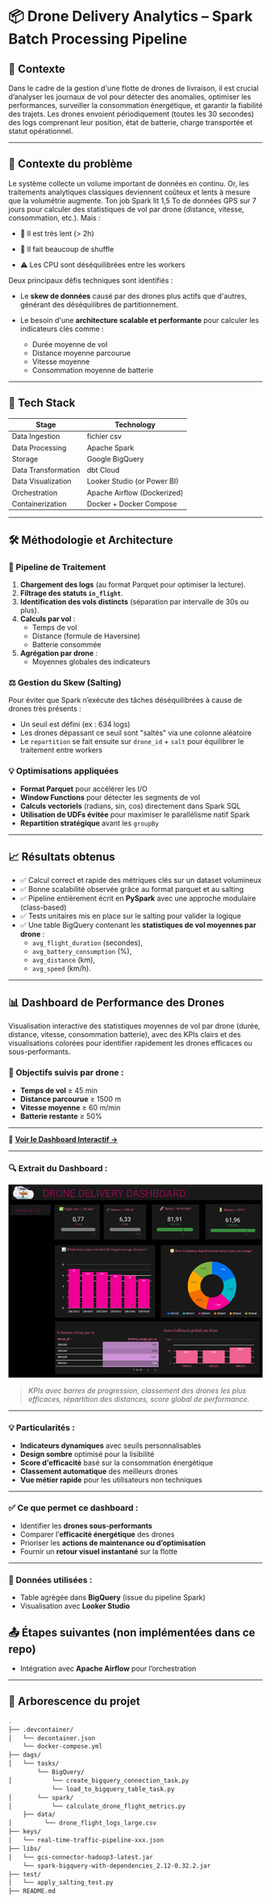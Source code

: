 # 📦 Drone Delivery Analytics – Spark Batch Processing Pipeline

## 🧭 Contexte

Dans le cadre de la gestion d'une flotte de drones de livraison, il est crucial d’analyser les journaux de vol pour détecter des anomalies, optimiser les performances, surveiller la consommation énergétique, et garantir la fiabilité des trajets. Les drones envoient périodiquement (toutes les 30 secondes) des logs comprenant leur position, état de batterie, charge transportée et statut opérationnel.

---
## 🎯 Contexte du problème
Le système collecte un volume important de données en continu. Or, les traitements analytiques classiques deviennent coûteux et lents à mesure que la volumétrie augmente.
Ton job Spark lit 1,5 To de données GPS sur 7 jours pour calculer des statistiques de vol par drone (distance, vitesse, consommation, etc.).
Mais :

- 🐌 Il est très lent (> 2h)

- 🔄 Il fait beaucoup de shuffle

- ⚠️ Les CPU sont déséquilibrées entre les workers

Deux principaux défis techniques sont identifiés :

- Le **skew de données** causé par des drones plus actifs que d'autres, générant des déséquilibres de partitionnement.

- Le besoin d'une **architecture scalable et performante** pour calculer les indicateurs clés comme :
  - Durée moyenne de vol
  - Distance moyenne parcourue
  - Vitesse moyenne
  - Consommation moyenne de batterie

---
## 🔧 Tech Stack

| Stage                      | Technology                          |
|---------------------------|--------------------------------------|
| Data Ingestion            | fichier csv|
| Data Processing           | Apache Spark                         |
| Storage                   | Google BigQuery                      |
| Data Transformation       | dbt Cloud                            |
| Data Visualization        | Looker Studio (or Power BI)          |
| Orchestration             | Apache Airflow (Dockerized)          |
| Containerization          | Docker + Docker Compose              |

---


## 🛠️ Méthodologie et Architecture

### 🔁 Pipeline de Traitement

1. **Chargement des logs** (au format Parquet pour optimiser la lecture).
2. **Filtrage des statuts `in_flight`**.
3. **Identification des vols distincts** (séparation par intervalle de 30s ou plus).
4. **Calculs par vol** :
   - Temps de vol
   - Distance (formule de Haversine)
   - Batterie consommée
5. **Agrégation par drone** :
   - Moyennes globales des indicateurs

### ⚖️ Gestion du Skew (Salting)

Pour éviter que Spark n’exécute des tâches déséquilibrées à cause de drones très présents :
- Un seuil est défini (ex : 634 logs)
- Les drones dépassant ce seuil sont "saltés" via une colonne aléatoire
- Le `repartition` se fait ensuite sur `drone_id` + `salt` pour équilibrer le traitement entre workers

### 💡 Optimisations appliquées

- **Format Parquet** pour accélérer les I/O
- **Window Functions** pour détecter les segments de vol
- **Calculs vectoriels** (radians, sin, cos) directement dans Spark SQL
- **Utilisation de UDFs évitée** pour maximiser le parallélisme natif Spark
- **Repartition stratégique** avant les `groupBy`

---

## 📈 Résultats obtenus

- ✅ Calcul correct et rapide des métriques clés sur un dataset volumineux
- ✅ Bonne scalabilité observée grâce au format parquet et au salting
- ✅ Pipeline entièrement écrit en **PySpark** avec une approche modulaire (class-based)
- ✅ Tests unitaires mis en place sur le salting pour valider la logique
- ✅ Une table BigQuery contenant les **statistiques de vol moyennes par drone** :
  - `avg_flight_duration` (secondes),
  - `avg_battery_consumption` (%),
  - `avg_distance` (km),
  - `avg_speed` (km/h).

---

## 📊 Dashboard de Performance des Drones

 Visualisation interactive des statistiques moyennes de vol par drone (durée, distance, vitesse, consommation batterie), avec des KPIs clairs et des visualisations colorées pour identifier rapidement les drones efficaces ou sous-performants.

### 🎯 Objectifs suivis par drone :
- **Temps de vol** ≥ 45 min  
- **Distance parcourue** ≥ 1500 m  
- **Vitesse moyenne** ≥ 60 m/min  
- **Batterie restante** ≥ 50%

---

🔗 **[Voir le Dashboard Interactif →](https://lookerstudio.google.com/embed/reporting/f07d1ea8-3e17-4e5f-98fd-1f03c3b7446f/page/tEnnC)**

---

### 🔍 Extrait du Dashboard :

![Drone Delivery Dashboard](./asssets/dashboard.png)  
> *KPIs avec barres de progression, classement des drones les plus efficaces, répartition des distances, score global de performance.*

---

### 💡 Particularités :
- **Indicateurs dynamiques** avec seuils personnalisables
- **Design sombre** optimisé pour la lisibilité
- **Score d'efficacité** basé sur la consommation énergétique
- **Classement automatique** des meilleurs drones
- **Vue métier rapide** pour les utilisateurs non techniques

---

### ✅ Ce que permet ce dashboard :
- Identifier les **drones sous-performants**
- Comparer l’**efficacité énergétique** des drones
- Prioriser les **actions de maintenance ou d’optimisation**
- Fournir un **retour visuel instantané** sur la flotte

---

### 🔗 Données utilisées :
- Table agrégée dans **BigQuery** (issue du pipeline Spark)
- Visualisation avec **Looker Studio**

## 📤 Étapes suivantes (non implémentées dans ce repo)

- Intégration avec **Apache Airflow** pour l’orchestration


---


## 📁 Arborescence du projet

```bash
.
├── .devcontainer/
│   └── decontainer.json
    └── docker-compose.yml  
├── dags/
│   └── tasks/
        └── BigQuery/
│           └── create_bigquery_connection_task.py
            └── load_to_bigquery_table_task.py
│       └── spark/
│           └── calculate_drone_flight_metrics.py
    ├── data/
│         └── drone_flight_logs_large.csv
├── keys/
│   └── real-time-traffic-pipeline-xxx.json
├── libs/
│   └── gcs-connector-hadoop3-latest.jar
    └── spark-bigquery-with-dependencies_2.12-0.32.2.jar
├── test/
│   └── apply_salting_test.py
├── README.md

